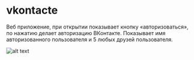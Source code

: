 # vkontacte
Веб приложение, при открытии показывает кнопку «авторизоваться», по нажатию делает авторизацию ВКонтакте. Показывает имя авторизованного пользователя и 5 любых друзей пользователя.


![alt text](https://github.com/NxON88/Test_VK/ps.PNG) 
